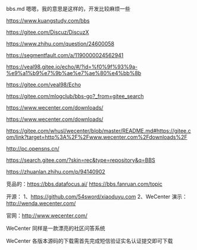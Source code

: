 bbs.md
嗯嗯，我的意思是这样的，开发比较麻烦一些

https://www.kuangstudy.com/bbs

https://gitee.com/Discuz/DiscuzX

https://www.zhihu.com/question/24600058

https://segmentfault.com/a/1190000024562941

https://veal98.gitee.io/echo/#/?id=%f0%9f%93%9a-%e9%a1%b9%e7%9b%ae%e7%ae%80%e4%bb%8b

https://gitee.com/veal98/Echo

https://gitee.com/mlogclub/bbs-go?_from=gitee_search

https://www.wecenter.com/downloads/

https://www.wecenter.com/downloads/

https://gitee.com/whusl/wecenter/blob/master/README.md#https://gitee.com/link?target=http%3A%2F%2Fwww.wecenter.com%2Fdownloads%2F

http://pc.opensns.cn/

https://search.gitee.com/?skin=rec&type=repository&q=BBS

https://zhuanlan.zhihu.com/p/94140902

竞品的：https://bbs.datafocus.ai/ https://bbs.fanruan.com/topic

开源：
1、https://github.com/54sword/xiaoduyu.com
2、WeCenter
演示：http://wenda.wecenter.com/

官网：http://www.wecenter.com/

WeCenter 同样是一款漂亮的社区问答系统

WeCenter 各版本源码的下载需首先完成短信验证实名认证提交即可下载
